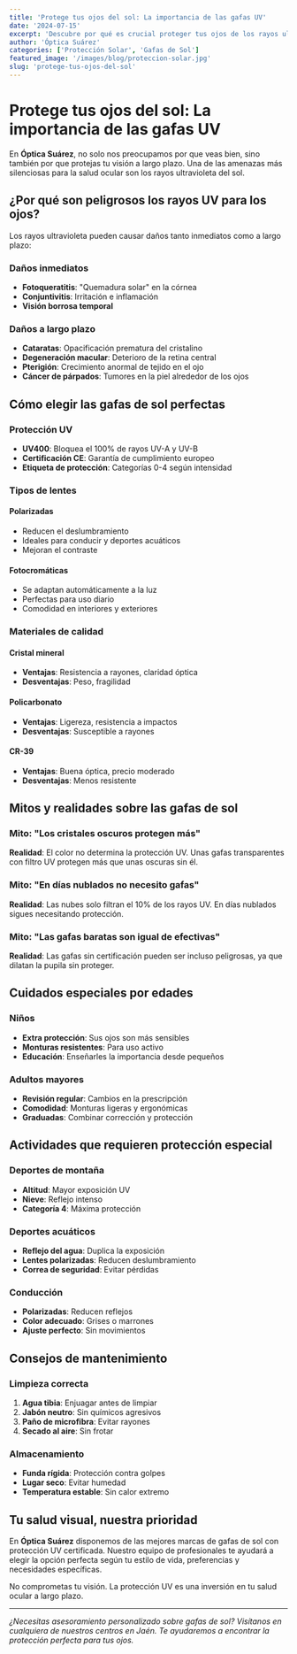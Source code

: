 ```yaml
---
title: 'Protege tus ojos del sol: La importancia de las gafas UV'
date: '2024-07-15'
excerpt: 'Descubre por qué es crucial proteger tus ojos de los rayos ultravioleta y cómo elegir las gafas de sol adecuadas.'
author: 'Óptica Suárez'
categories: ['Protección Solar', 'Gafas de Sol']
featured_image: '/images/blog/proteccion-solar.jpg'
slug: 'protege-tus-ojos-del-sol'
---
```


# Protege tus ojos del sol: La importancia de las gafas UV

En **Óptica Suárez**, no solo nos preocupamos por que veas bien, sino también por que protejas tu visión a largo plazo. Una de las amenazas más silenciosas para la salud ocular son los rayos ultravioleta del sol.

## ¿Por qué son peligrosos los rayos UV para los ojos?

Los rayos ultravioleta pueden causar daños tanto inmediatos como a largo plazo:

### Daños inmediatos

- **Fotoqueratitis**: "Quemadura solar" en la córnea
- **Conjuntivitis**: Irritación e inflamación
- **Visión borrosa temporal**

### Daños a largo plazo

- **Cataratas**: Opacificación prematura del cristalino
- **Degeneración macular**: Deterioro de la retina central
- **Pterigión**: Crecimiento anormal de tejido en el ojo
- **Cáncer de párpados**: Tumores en la piel alrededor de los ojos

## Cómo elegir las gafas de sol perfectas

### Protección UV

- **UV400**: Bloquea el 100% de rayos UV-A y UV-B
- **Certificación CE**: Garantía de cumplimiento europeo
- **Etiqueta de protección**: Categorías 0-4 según intensidad

### Tipos de lentes

#### Polarizadas

- Reducen el deslumbramiento
- Ideales para conducir y deportes acuáticos
- Mejoran el contraste

#### Fotocromáticas

- Se adaptan automáticamente a la luz
- Perfectas para uso diario
- Comodidad en interiores y exteriores

### Materiales de calidad

#### Cristal mineral

- **Ventajas**: Resistencia a rayones, claridad óptica
- **Desventajas**: Peso, fragilidad

#### Policarbonato

- **Ventajas**: Ligereza, resistencia a impactos
- **Desventajas**: Susceptible a rayones

#### CR-39

- **Ventajas**: Buena óptica, precio moderado
- **Desventajas**: Menos resistente

## Mitos y realidades sobre las gafas de sol

### Mito: "Los cristales oscuros protegen más"

**Realidad**: El color no determina la protección UV. Unas gafas transparentes con filtro UV protegen más que unas oscuras sin él.

### Mito: "En días nublados no necesito gafas"

**Realidad**: Las nubes solo filtran el 10% de los rayos UV. En días nublados sigues necesitando protección.

### Mito: "Las gafas baratas son igual de efectivas"

**Realidad**: Las gafas sin certificación pueden ser incluso peligrosas, ya que dilatan la pupila sin proteger.

## Cuidados especiales por edades

### Niños

- **Extra protección**: Sus ojos son más sensibles
- **Monturas resistentes**: Para uso activo
- **Educación**: Enseñarles la importancia desde pequeños

### Adultos mayores

- **Revisión regular**: Cambios en la prescripción
- **Comodidad**: Monturas ligeras y ergonómicas
- **Graduadas**: Combinar corrección y protección

## Actividades que requieren protección especial

### Deportes de montaña

- **Altitud**: Mayor exposición UV
- **Nieve**: Reflejo intenso
- **Categoría 4**: Máxima protección

### Deportes acuáticos

- **Reflejo del agua**: Duplica la exposición
- **Lentes polarizadas**: Reducen deslumbramiento
- **Correa de seguridad**: Evitar pérdidas

### Conducción

- **Polarizadas**: Reducen reflejos
- **Color adecuado**: Grises o marrones
- **Ajuste perfecto**: Sin movimientos

## Consejos de mantenimiento

### Limpieza correcta

1. **Agua tibia**: Enjuagar antes de limpiar
2. **Jabón neutro**: Sin químicos agresivos
3. **Paño de microfibra**: Evitar rayones
4. **Secado al aire**: Sin frotar

### Almacenamiento

- **Funda rígida**: Protección contra golpes
- **Lugar seco**: Evitar humedad
- **Temperatura estable**: Sin calor extremo

## Tu salud visual, nuestra prioridad

En **Óptica Suárez** disponemos de las mejores marcas de gafas de sol con protección UV certificada. Nuestro equipo de profesionales te ayudará a elegir la opción perfecta según tu estilo de vida, preferencias y necesidades específicas.

No comprometas tu visión. La protección UV es una inversión en tu salud ocular a largo plazo.

---

_¿Necesitas asesoramiento personalizado sobre gafas de sol? Visítanos en cualquiera de nuestros centros en Jaén. Te ayudaremos a encontrar la protección perfecta para tus ojos._
